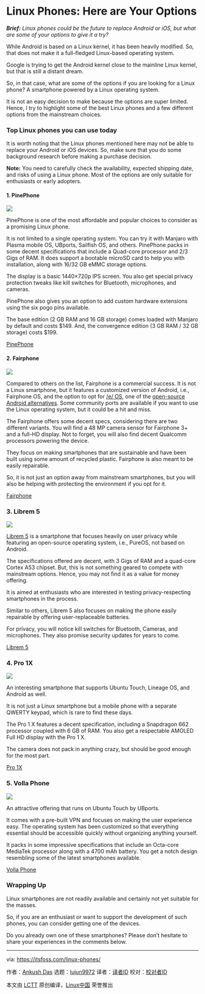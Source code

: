 [#]: subject: "Linux Phones: Here are Your Options"
[#]: via: "https://itsfoss.com/linux-phones/"
[#]: author: "Ankush Das https://itsfoss.com/author/ankush/"
[#]: collector: "lujun9972"
[#]: translator: " "
[#]: reviewer: " "
[#]: publisher: " "
[#]: url: " "

Linux Phones: Here are Your Options
======

_**Brief:**_ _Linux phones could be the future to replace Android or iOS, but what are some of your options to give it a try?_

While Android is based on a Linux kernel, it has been heavily modified. So, that does not make it a full-fledged Linux-based operating system.

Google is trying to get the Android kernel close to the mainline Linux kernel, but that is still a distant dream.

So, in that case, what are some of the options if you are looking for a Linux phone? A smartphone powered by a Linux operating system.

It is not an easy decision to make because the options are super limited. Hence, I try to highlight some of the best Linux phones and a few different options from the mainstream choices.

### Top Linux phones you can use today

It is worth noting that the Linux phones mentioned here may not be able to replace your Android or iOS devices. So, make sure that you do some background research before making a purchase decision.

**Note:** You need to carefully check the availability, expected shipping date, and risks of using a Linux phone. Most of the options are only suitable for enthusiasts or early adopters.

#### 1\. PinePhone

![][1]

PinePhone is one of the most affordable and popular choices to consider as a promising Linux phone.

It is not limited to a single operating system. You can try it with Manjaro with Plasma mobile OS, UBports, Sailfish OS, and others. PinePhone packs in some decent specifications that include a Quad-core processor and 2/3 Gigs of RAM. It does support a bootable microSD card to help you with installation, along with 16/32 GB eMMC storage options.

The display is a basic 1440×720p IPS screen. You also get special privacy protection tweaks like kill switches for Bluetooth, microphones, and cameras.

PinePhone also gives you an option to add custom hardware extensions using the six pogo pins available.

The base edition (2 GB RAM and 16 GB storage) comes loaded with Manjaro by default and costs $149. And, the convergence edition (3 GB RAM / 32 GB storage) costs $199.

[PinePhone][2]

#### 2\. Fairphone

![][3]

Compared to others on the list, Fairphone is a commercial success. It is not a Linux smartphone, but it features a customized version of Android, i.e., Fairphone OS, and the option to opt for [/e/ OS][4], one of the [open-source Android alternatives][5]. Some community ports are available if you want to use the Linux operating system, but it could be a hit and miss.

The Fairphone offers some decent specs, considering there are two different variants. You will find a 48 MP camera sensor for Fairphone 3+ and a full-HD display. Not to forget, you will also find decent Qualcomm processors powering the device.

They focus on making smartphones that are sustainable and have been built using some amount of recycled plastic. Fairphone is also meant to be easily repairable.

So, it is not just an option away from mainstream smartphones, but you will also be helping with protecting the environment if you opt for it.

[Fairphone][6]

### 3\. Librem 5

![][7]

[Librem 5][8] is a smartphone that focuses heavily on user privacy while featuring an open-source operating system, i.e., PureOS, not based on Android.

The specifications offered are decent, with 3 Gigs of RAM and a quad-core Cortex A53 chipset. But, this is not something geared to compete with mainstream options. Hence, you may not find it as a value for money offering.

It is aimed at enthusiasts who are interested in testing privacy-respecting smartphones in the process.

Similar to others, Librem 5 also focuses on making the phone easily repairable by offering user-replaceable batteries.

For privacy, you will notice kill switches for Bluetooth, Cameras, and microphones. They also promise security updates for years to come.

[Librem 5][9]

### 4\. Pro 1X

![][10]

An interesting smartphone that supports Ubuntu Touch, Lineage OS, and Android as well.

It is not just a Linux smartphone but a mobile phone with a separate QWERTY keypad, which is rare to find these days.

The Pro 1 X features a decent specification, including a Snapdragon 662 processor coupled with 6 GB of RAM. You also get a respectable AMOLED Full HD display with the Pro 1 X.

The camera does not pack in anything crazy, but should be good enough for the most part.

[Pro 1X][11]

### 5\. Volla Phone

![][12]

An attractive offering that runs on Ubuntu Touch by UBports.

It comes with a pre-built VPN and focuses on making the user experience easy. The operating system has been customized so that everything essential should be accessible quickly without organizing anything yourself.

It packs in some impressive specifications that include an Octa-core MediaTek processor along with a 4700 mAh battery. You get a notch design resembling some of the latest smartphones available.

[Volla Phone][13]

### Wrapping Up

Linux smartphones are not readily available and certainly not yet suitable for the masses.

So, if you are an enthusiast or want to support the development of such phones, you can consider getting one of the devices.

Do you already own one of these smartphones? Please don’t hesitate to share your experiences in the comments below.

--------------------------------------------------------------------------------

via: https://itsfoss.com/linux-phones/

作者：[Ankush Das][a]
选题：[lujun9972][b]
译者：[译者ID](https://github.com/译者ID)
校对：[校对者ID](https://github.com/校对者ID)

本文由 [LCTT](https://github.com/LCTT/TranslateProject) 原创编译，[Linux中国](https://linux.cn/) 荣誉推出

[a]: https://itsfoss.com/author/ankush/
[b]: https://github.com/lujun9972
[1]: https://i1.wp.com/itsfoss.com/wp-content/uploads/2021/08/PinePhone-3.jpg?resize=800%2C800&ssl=1
[2]: https://www.pine64.org/pinephone/
[3]: https://i2.wp.com/itsfoss.com/wp-content/uploads/2021/08/fairphone.png?resize=360%2C600&ssl=1
[4]: https://itsfoss.com/e-os-review/
[5]: https://itsfoss.com/open-source-alternatives-android/
[6]: https://shop.fairphone.com/en/
[7]: https://i0.wp.com/itsfoss.com/wp-content/uploads/2021/08/librem-5.png?resize=800%2C450&ssl=1
[8]: https://itsfoss.com/librem-linux-phone/
[9]: https://puri.sm/products/librem-5/
[10]: https://i0.wp.com/itsfoss.com/wp-content/uploads/2021/08/pro1x.jpg?resize=800%2C542&ssl=1
[11]: https://www.fxtec.com/pro1x
[12]: https://i2.wp.com/itsfoss.com/wp-content/uploads/2021/08/volla-smartphone.jpg?resize=695%2C391&ssl=1
[13]: https://www.indiegogo.com/projects/volla-phone-free-your-mind-protect-your-privacy#/
